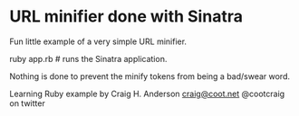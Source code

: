 URL minifier done with Sinatra
==============================

Fun little example of a very simple URL minifier.

ruby app.rb # runs the Sinatra application.

Nothing is done to prevent the minify tokens from being a bad/swear
word.

Learning Ruby example by
Craig H. Anderson
craig@coot.net
@cootcraig on twitter
